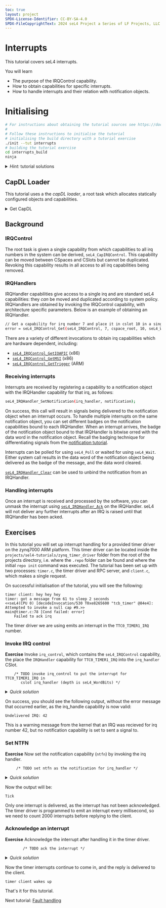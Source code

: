 ```yaml
---
toc: true
layout: project
SPDX-License-Identifier: CC-BY-SA-4.0
SPDX-FileCopyrightText: 2024 seL4 Project a Series of LF Projects, LLC.
---
```


# Interrupts
This tutorial covers seL4 interrupts.

You will learn
* The purpose of the IRQControl capability.
* How to obtain capabilities for specific interrupts.
* How to handle interrupts and their relation with notification objects.


# Initialising

```sh
# For instructions about obtaining the tutorial sources see https://docs.sel4.systems/Tutorials/#get-the-code
#
# Follow these instructions to initialise the tutorial
# initialising the build directory with a tutorial exercise
./init --tut interrupts
# building the tutorial exercise
cd interrupts_build
ninja
```
<details markdown='1'>
<summary style="display:list-item"><em>Hint:</em> tutorial solutions</summary>
<br>
All tutorials come with complete solutions. To get solutions run:
```
./init --solution --tut interrupts
```
Answers are also available in drop down menus under each section.
</details>

## CapDL Loader

This tutorial uses a the *capDL loader*, a root task which allocates statically
 configured objects and capabilities.

<details markdown='1'>
<summary style="display:list-item">Get CapDL</summary>
The capDL loader parses
a static description of the system and the relevant ELF binaries.
It is primarily used in [Camkes](https://docs.sel4.systems/CAmkES/) projects
but we also use it in the tutorials to reduce redundant code.
The program that you construct will end up with its own CSpace and VSpace, which are separate
from the root task, meaning CSlots like `seL4_CapInitThreadVSpace` have no meaning
in applications loaded by the capDL loader.

More information about CapDL projects can be found [here](https://docs.sel4.systems/CapDL.html).

For this tutorial clone the [CapDL repo](https://github.com/sel4/capdl). This can be added in a directory that is adjacent to the tutorials-manifest directory.
</details>


## Background

### IRQControl

The root task is given a single capability from which capabilities to all irq numbers
in the system can be derived, `seL4_CapIRQControl`. This capability can be moved between CSpaces
and CSlots but cannot be duplicated. Revoking this capability results in all access to all
irq capabilities being removed.

### IRQHandlers

IRQHandler capabilities give access to a single irq and are standard seL4 capabilities: they
*can* be moved and duplicated according to system policy. IRQHandlers are obtained by
invoking the IRQControl capability, with architecture specific parameters. Below is an
example of obtaining an IRQHandler.

```bash
// Get a capability for irq number 7 and place it in cslot 10 in a single-level cspace.
error = seL4_IRQControl_Get(seL4_IRQControl, 7, cspace_root, 10, seL4_WordBits);
```

There are a variety of different invocations to obtain irq capabilities which are hardware
dependent, including:

* [`seL4_IRQControl_GetIOAPIC`](https://docs.sel4.systems/ApiDoc.html#get-io-apic) (x86)
* [`seL4_IRQControl_GetMSI`](https://docs.sel4.systems/ApiDoc.html#get-msi) (x86)
* [`seL4_IRQControl_GetTrigger`](https://docs.sel4.systems/ApiDoc.html#gettrigger) (ARM)

### Receiving interrupts

Interrupts are received by registering a capability to a notification object
with the IRQHandler capability for that irq, as follows:
```bash
seL4_IRQHandler_SetNotification(irq_handler, notification);
```
On success, this call will result in signals being delivered to the notification object when
an interrupt occurs. To handle multiple interrupts on the same notification object, you
can set different badges on the notification capabilities bound to each IRQHandler.
 When an interrupt arrives,
the badge of the notification object bound to that IRQHandler is bitwise orred with the data
word in the notification object.
Recall the badging technique for differentiating signals from the
 [notification tutorial](https://docs.sel4.systems/Tutorials/notifications).

Interrupts can be polled for using `seL4_Poll` or waited for using `seL4_Wait`. Either system
call results in the data word of the notification object being delivered as the badge of the
message, and the data word cleared.

[`seL4_IRQHandler_Clear`](https://docs.sel4.systems/ApiDoc.html#clear) can be used to unbind
the notification from an IRQHandler.

### Handling interrupts

Once an interrupt is received and processed by the software, you can unmask the interrupt
using [`seL4_IRQHandler_Ack`](https://docs.sel4.systems/ApiDoc.html#ack) on the IRQHandler.
seL4 will not deliver any further interrupts after an IRQ is raised until that IRQHandler
has been acked.

## Exercises

In this tutorial you will set up interrupt handling for a provided timer driver
on the zynq7000 ARM platform. This timer driver can be located inside the
`projects/sel4-tutorials/zynq_timer_driver` folder from the root of the
projects directory, i.e. where the `.repo` folder can be found and where the
initial `repo init` command was executed. The tutorial has been set up with two
processes: `timer.c`, the timer driver and RPC server, and `client.c`, which
makes a single request.

On successful initialisation of the tutorial, you will see the following:

```
timer client: hey hey hey
timer: got a message from 61 to sleep 2 seconds
<<seL4(CPU 0) [decodeInvocation/530 T0xe8265600 "tcb_timer" @84e4]: Attempted to invoke a null cap #9.>>
main@timer.c:78 [Cond failed: error]
	Failed to ack irq
```

The timer driver we are using emits an interrupt in the `TTC0_TIMER1_IRQ` number.

### Invoke IRQ control

**Exercise** Invoke `irq_control`, which contains the `seL4_IRQControl` capability,
the place the `IRQHandler` capability for `TTC0_TIMER1_IRQ` into the `irq_handler` CSlot.

```
    /* TODO invoke irq_control to put the interrupt for TTC0_TIMER1_IRQ in
       cslot irq_handler (depth is seL4_WordBits) */
```
<details markdown='1'>
<summary style="display:list-item"><em>Quick solution</em></summary>
```c
    error = seL4_IRQControl_Get(irq_control, TTC0_TIMER1_IRQ, cnode, irq_handler, seL4_WordBits);
    ZF_LOGF_IF(error, "Failed to get IRQ capability");
```
</details>

On success, you should see the following output, without the error message that occurred earlier,
as the irq_handle capability is now valid:

```
Undelivered IRQ: 42
```

This is a warning message from the kernel that an IRQ was recieved for irq number 42, but no
notification capability is set to sent a signal to.

### Set NTFN
**Exercise** Now set the notification capability (`ntfn`) by invoking the irq handler.

```
     /* TODO set ntfn as the notification for irq_handler */
```
<details markdown='1'>
<summary style="display:list-item"><em>Quick solution</em></summary>
```c
    error =  seL4_IRQHandler_SetNotification(irq_handler, ntfn);
    ZF_LOGF_IF(error, "Failed to set notification");
```
</details>

Now the output will be:

```
Tick
```

Only one interrupt is delivered, as the interrupt has not been acknowledged. The timer driver is
programmed to emit an interrupt every millisecond, so we need to count 2000 interrupts
before replying to the client.

### Acknowledge an interrupt

**Exercise** Acknowledge the interrupt after handling it in the timer driver.

```
        /* TODO ack the interrupt */
```
<details markdown='1'>
<summary style="display:list-item"><em>Quick solution</em></summary>
```c
    error = seL4_IRQHandler_Ack(irq_handler);
    ZF_LOGF_IF(error, "Failed to ack irq");
```
</details>

Now the timer interrupts continue to come in, and the reply is delivered to the client.

```
timer client wakes up
```

That's it for this tutorial.

Next tutorial: <a href="faults">Fault handling</a>

